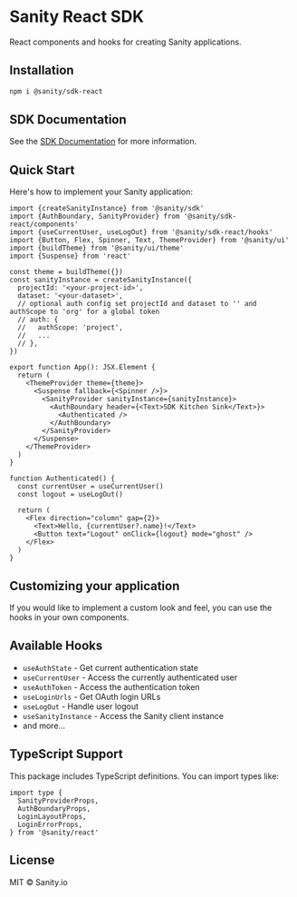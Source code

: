 # Sanity React SDK

React components and hooks for creating Sanity applications.

## Installation

```bash
npm i @sanity/sdk-react
```

## SDK Documentation

See the [SDK Documentation](https://sdk-docs.sanity.dev) for more information.

## Quick Start

Here's how to implement your Sanity application:

```tsx
import {createSanityInstance} from '@sanity/sdk'
import {AuthBoundary, SanityProvider} from '@sanity/sdk-react/components'
import {useCurrentUser, useLogOut} from '@sanity/sdk-react/hooks'
import {Button, Flex, Spinner, Text, ThemeProvider} from '@sanity/ui'
import {buildTheme} from '@sanity/ui/theme'
import {Suspense} from 'react'

const theme = buildTheme({})
const sanityInstance = createSanityInstance({
  projectId: '<your-project-id>',
  dataset: '<your-dataset>',
  // optional auth config set projectId and dataset to '' and authScope to 'org' for a global token
  // auth: {
  //   authScope: 'project',
  //   ...
  // },
})

export function App(): JSX.Element {
  return (
    <ThemeProvider theme={theme}>
      <Suspense fallback={<Spinner />}>
        <SanityProvider sanityInstance={sanityInstance}>
          <AuthBoundary header={<Text>SDK Kitchen Sink</Text>}>
            <Authenticated />
          </AuthBoundary>
        </SanityProvider>
      </Suspense>
    </ThemeProvider>
  )
}

function Authenticated() {
  const currentUser = useCurrentUser()
  const logout = useLogOut()

  return (
    <Flex direction="column" gap={2}>
      <Text>Hello, {currentUser?.name}!</Text>
      <Button text="Logout" onClick={logout} mode="ghost" />
    </Flex>
  )
}
```

## Customizing your application

If you would like to implement a custom look and feel, you can use the hooks in your own components.

## Available Hooks

- `useAuthState` - Get current authentication state
- `useCurrentUser` - Access the currently authenticated user
- `useAuthToken` - Access the authentication token
- `useLoginUrls` - Get OAuth login URLs
- `useLogOut` - Handle user logout
- `useSanityInstance` - Access the Sanity client instance
- and more...

## TypeScript Support

This package includes TypeScript definitions. You can import types like:

```tsx
import type {
  SanityProviderProps,
  AuthBoundaryProps,
  LoginLayoutProps,
  LoginErrorProps,
} from '@sanity/react'
```

## License

MIT © Sanity.io
